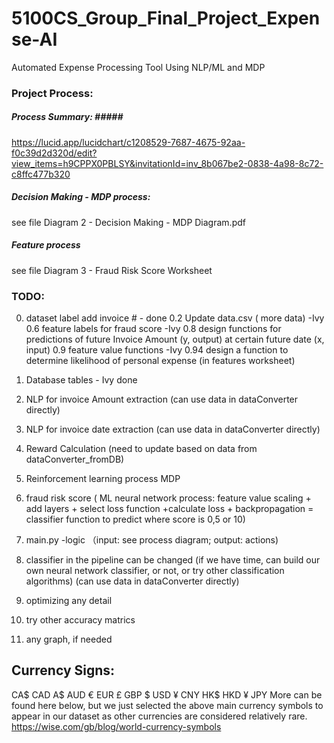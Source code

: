 # 5100CS_Group_Final_Project_Expense-AI
Automated Expense Processing Tool Using NLP/ML and MDP

### Project Process:  ### 
##### Process Summary: #####<br>
https://lucid.app/lucidchart/c1208529-7687-4675-92aa-f0c39d2d320d/edit?view_items=h9CPPX0PBLSY&invitationId=inv_8b067be2-0838-4a98-8c72-c8ffc477b320

##### Decision Making - MDP process: #####
see file Diagram 2 - Decision Making - MDP Diagram.pdf

##### Feature process 
see file Diagram 3 - Fraud Risk Score Worksheet

### TODO: ###
0. dataset label add invoice #   - done 
0.2 Update data.csv    ( more data)     -Ivy
0.6 feature labels for fraud score   -Ivy
0.8 design functions for predictions of future Invoice Amount (y, output) at certain future date (x, input)
0.9 feature value functions     -Ivy
0.94 design a function to determine likelihood of personal expense (in features worksheet)
1. Database tables         - Ivy  done    
3. NLP for invoice Amount extraction (can use data in dataConverter directly)
4. NLP for invoice date extraction (can use data in dataConverter directly)
5. Reward Calculation (need to update based on data from dataConverter_fromDB)
6. Reinforcement learning process        MDP   
7. fraud risk score  ( ML neural network process: feature value scaling + add layers + select loss  function         +calculate loss + backpropagation = classifier function to predict where score is 0,5 or 10)
8. main.py -logic   （input: see process diagram; output: actions)

9. classifier in the pipeline can be changed  (if we have time, can build our own neural network classifier, or not, or try other classification algorithms) (can use data in dataConverter directly)
10. optimizing any detail
11. try other accuracy matrics
12. any graph, if needed




## Currency Signs: ## 
CA$     CAD
A$      AUD
€       EUR
£       GBP
$       USD
¥       CNY
HK$     HKD
¥       JPY
More can be found here below, but we just selected the above main currency symbols to appear in our dataset as other currencies are considered relatively rare. 
https://wise.com/gb/blog/world-currency-symbols


